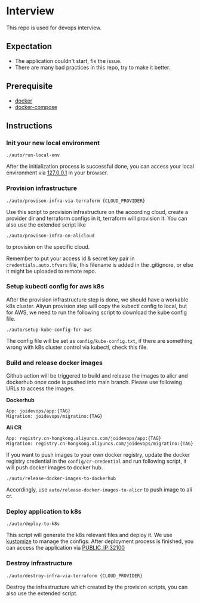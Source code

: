 # Interview

This repo is used for devops interview.

## Expectation

* The application couldn't start, fix the issue.
* There are many bad practices in this repo, try to make it better.

## Prerequisite

* [docker](https://docs.docker.com/desktop/#download-and-install)
* [docker-compose](https://docs.docker.com/compose/install/)

## Instructions

### Init your new local environment

  ```
  ./auto/run-local-env
  ```
  After the initialization process is successful done, you can access your local environment via [127.0.0.1](http://127.0.0.1) in your browser.

### Provision infrastructure

  ```
  ./auto/provison-infra-via-terraform {CLOUD_PROVIDER}
  ```
  Use this script to provision infrastructure on the according cloud, create a provider dir and terraform configs in it, terraform will provision it. 
  You can also use the extended script like 
  ```
  ./auto/provison-infra-on-alicloud
  ```
  to provision on the specific cloud.

  Remember to put your access id & secret key pair in `credentials.auto.tfvars` file, this filename is added in the .gitignore, or else it might be uploaded to remote repo.

### Setup kubectl config for aws k8s

  After the provision infrastructure step is done, we should have a workable k8s cluster. Aliyun provision step will copy the kubectl config to local, but for AWS, we need to run the following script to download the kube config file.
  ```
  ./auto/setup-kube-config-for-aws
  ```
  The config file will be set as `config/kube-config.txt`, if there are something wrong with k8s cluster control via kubectl, check this file.

### Build and release docker images

  Github action will be triggered to build and release the images to alicr and dockerhub once code is pushed into main branch. Please use following URLs to access the images.

  **Dockerhub**
  ```
  App: joidevops/app:{TAG}
  Migration: joidevops/migratino:{TAG}
  ```
  **Ali CR**
  ```
  App: registry.cn-hongkong.aliyuncs.com/joidevops/app:{TAG}
  Migration: registry.cn-hongkong.aliyuncs.com/joidevops/migratino:{TAG}
  ```
  
  If you want to push images to your own docker registry, update the docker registry credential in the `config/cr-credential` and run following script, it will push docker images to docker hub.
  ```
  ./auto/release-docker-images-to-dockerhub
  ```
  Accordingly, use `auto/release-docker-images-to-alicr` to push image to ali cr.

### Deploy application to k8s

  ```
  ./auto/deploy-to-k8s
  ```
  This script will generate the k8s relevant files and deploy it. We use [kustomize](https://kustomize.io/) to manage the configs.
  After deployment process is finished, you can access the application via [PUBLIC_IP:32100](http://PUBLIC_IP:32100/)

### Destroy infrastructure

  ```
  ./auto/destroy-infra-via-terraform {CLOUD_PROVIDER}
  ```
  Destroy the infrastructure which created by the provision scripts, you can also use the extended script.
